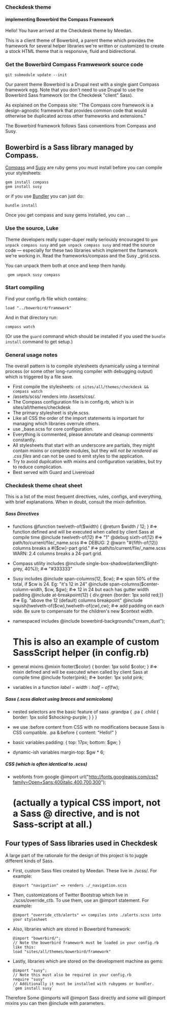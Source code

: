 ### Checkdesk theme 
#### implementing Bowerbird the Compass Framework

Hello! You have arrived at the Checkdesk theme by Meedan.

This is a client theme of Bowerbird, a parent theme which provides the framework for several helper libraries we're written or customized to create a stock HTML theme that is responsive, fluid and bidirectional.

### Get the Bowerbird Compass Framwework source code
    
    git submodule update --init

Our parent theme Bowerbird is a Drupal nest with a single giant Compass framework egg. Note that you don't need to use Drupal to use the Bowerbird Sass framework (or the Checkdesk "client" Sass).

As explained on the Compass site: "The Compass core framework is a design-agnostic framework that provides common code that would otherwise be duplicated across other frameworks and extensions."

The Bowerbird framework follows Sass conventions from Compass and Susy.

## Bowerbird is a Sass library managed by Compass.

[Compass](http://compass-style.org) and [Susy]("http://susy.oddbird.net") are ruby gems you must install before you can compile your stylesheets:

    gem install compass
    gem install susy 

or if you use [Bundler]("http://gembundler.com/") you can just do:

    bundle install

Once you get compass and susy gems installed, you can ...

### Use the source, Luke

Theme developers really super-duper really seriously encouraged to `gem unpack compass susy` and `gem unpack compass susy` and read the source code — especially for these two libraries which implement the framwork we're working in. Read the frameworks/compass and the Susy _grid.scss.

You can unpack them both at once and keep them handy.

     gem unpack susy compass

### Start compiling

Find your config.rb file which contains:

    load "../bowerbird/framework"

And in that directory run:

    compass watch 

(Or use the `guard` command which should be installed if you used the `bundle install` command to get setup.)


### General usage notes

The overall pattern is to compile stylesheets dynamically using a terminal process (or some other long-running compiler with debugging output) which is triggered by a file save. 

- First compile the stylesheets: `cd sites/all/themes/checkdesk && compass watch`
- /assets/scss/ renders into /assets/css/.
- The Compass configuration file is in config.rb, which is in sites/all/themes/checkdesk
- The primary stylesheet is style.scss.
- Like all CSS the order of the import statements is important for managing which libraries overrule others.
- use _base.scss for core configuration.
- Everything is commented, please annotate and cleanup comments constantly.
- All stylesheets that start with an underscore are partials, they might contain mixins or complete modules, but they will *not be rendered as .css files* and can not be used to emit styles to the application.
- Try to avoid dupilcation with mixins and configuration variables, but try to reduce complication.
- Best served with Guard and Livereload

### Checkdesk theme cheat sheet

This is a list of the most frequent directives, rules, configs, and everything, with brief explanations. When in doubt, consult the mixin definition. 

##### Sass Directives
- functions
    @function twelveth-of($width) { @return $width / 12; } 
      #=> function defined and will be executed when called by client Sass at compile time
    @include twelveth-of(12) 
      #=> "1"
    @debug sixth-of(12) #=> path/to/current/file/_name.scss 
      #=> DEBUG: 2
    @warn "#{fifth-of(12)} columns breaks a #{$cw}-part grid." 
      #=> path/to/current/file/_name.scss WARN: 2.4 columns breaks a 24-part grid.

- Compass utility includes
    @include single-box-shadow(darken($light-grey, 40%)); 
      #=> "#333333"

- Susy includes
    @include span-columns(12, $cw); 
      #=> span 50% of the total, if $cw is 24. Eg: "it's 12 in 24"
    @include span-columns($center-column-width, $cw, $gw); 
      #=> 12 in 24 but each has gutter width padding
    @include at-breakpoint(12) { div.green {border: 1px soild red;}} 
      #=> Eg. "above the 12 (default) columns breakpoint"
    @include squish(twelveth-of($cw),twelveth-of($cw),$cw); 
      #=> add padding on each side. Be sure to compensate for the children's new $context width.

- namespaced includes
    @include bowerbird-backgrounds("cream_dust"); 
    # This is also an example of custom SassScript helper (in config.rb)

- general mixins
    @mixin footer($color) { border: 1px solid $color; }
      #=> mixin defined and will be executed when called by client Sass at compile time
    @include footer(pink); 
      #=> border: 1px solid pink;

- variables in a function
    $label-width: half-of($fw);

##### Sass (.scss dialect using braces and semicolons)

- nested selectors are the basic feature of sass
    .grandpa { .pa { .child { border: 1px solid $shocking-purple; } } }

- we use :before content from CSS with no modifications because Sass is CSS compatible.
    .pa &:before { content: "Hello!" }

- basic variables
    padding: { top: 17px; bottom: $gw; }

- dynamic-ish variables
    margin-top: $gw * 6;

##### CSS (which is often identical to .scss)

- webfonts from google 
  @import url("http://fonts.googleapis.com/css?family=Open+Sans:400italic,400,700,300");
  # (actually a typical CSS import, not a Sass @ directive, and is not Sass-script at all.)

## Four types of Sass libraries used in Checkdesk

A large part of the rationale for the design of this project is to juggle different kinds of Sass.

- First, custom Sass files created by Meedan. These live in ./scss/. For example: 
      
      @import "navigation" => renders ./_navigation.scss

- Then, customizations of Twitter Bootstrap which live in ./scss/override_ctb. To use them, use an @import statement. For example:

      @import "override_ctb/alerts" => compiles into ./alerts.scss into your stylesheet

- Also, libraries which are stored in Bowerbird framework: 

      @import "bowerbird/";
      // Note the bowerbird framework must be loaded in your config.rb like this: 
      load "sites/all/themes/bowerbird/framework"

- Lastly, libraries which are stored on the development machine as gems: 

      @import "susy";
      // Note this must also be required in your config.rb
      require "susy"
      // Additionally it must be installed with rubygems or bundler.
      `gem install susy`

Therefore Some @imports will @import Sass directly and some will @import mixins you can then @include with parameters.
